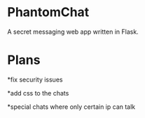 # PhantomChat
A secret messaging web app written in Flask.

# Plans

*fix security issues

*add css to the chats

*special chats where only certain ip can talk
